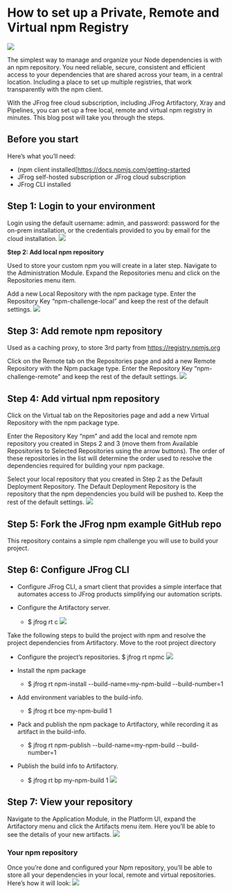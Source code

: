# How to set up a Private, Remote and Virtual npm Registry

![](image/screenshot1.png)

The simplest way to manage and organize your Node dependencies is with an npm repository. You need reliable, secure, consistent and efficient access to your dependencies that are shared across your team, in a central location. Including a place to set up multiple registries, that work transparently with the npm client.

With the JFrog free cloud subscription, including JFrog Artifactory, Xray and Pipelines, you can set up a free local, remote and virtual npm registry in minutes. This blog post will take you through the steps.

## Before you start
Here’s what you’ll need:

   * (npm client installed[https://docs.npmjs.com/getting-started
   * JFrog self-hosted subscription or JFrog cloud subscription
   * JFrog CLI installed
## Step 1: Login to your environment

Login using the default username: admin, and password: password for the on-prem installation, or the credentials provided to you by email for the cloud installation.
![](image/screenshot2.webp)

**Step 2: Add local npm repository**

Used to store your custom npm you will create in a later step. Navigate to the Administration Module. Expand the Repositories menu and click on the Repositories menu item.

Add a new Local Repository with the npm package type. Enter the Repository Key “npm-challenge-local” and keep the rest of the default settings.
![](image/screenshot3.png)

## Step 3: Add remote npm repository

Used as a caching proxy, to store 3rd party from https://registry.npmjs.org

Click on the Remote tab on the Repositories page and add a new Remote Repository with the Npm package type. Enter the Repository Key “npm-challenge-remote” and keep the rest of the default settings.
![](image/screenshot4.png)

## Step 4: Add virtual npm repository

Click on the Virtual tab on the Repositories page and add a new Virtual Repository with the npm package type.

Enter the Repository Key “npm” and add the local and remote npm repository you created in Steps 2 and 3 (move them from Available Repositories to Selected Repositories using the arrow buttons). The order of these repositories in the list will determine the order used to resolve the dependencies required for building your npm package.

Select your local repository that you created in Step 2 as the Default Deployment Repository. The Default Deployment Repository is the repository that the npm dependencies you build will be pushed to. Keep the rest of the default settings.
![](image/screenshot5.webp)

## Step 5: Fork the JFrog npm example GitHub repo

This repository contains a simple npm challenge you will use to build your project.

## Step 6: Configure JFrog CLI

* Configure JFrog CLI, a smart client that provides a simple interface that automates access to JFrog products simplifying our automation scripts.

* Configure the Artifactory server.
  * $ jfrog rt c
![](image/screenshot6.png)

Take the following steps to build the project with npm and resolve the project dependencies from Artifactory.
Move to the root project directory
* Configure the project’s repositories.
    $ jfrog rt npmc
![](image/screenshot7.webp)

* Install the npm package
  *  $ jfrog rt npm-install --build-name=my-npm-build --build-number=1

* Add environment variables to the build-info.
  *  $ jfrog rt bce my-npm-build 1

* Pack and publish the npm package to Artifactory, while recording it as artifact in the build-info.
  *  $ jfrog rt npm-publish --build-name=my-npm-build --build-number=1

* Publish the build info to Artifactory.
  *  $ jfrog rt bp my-npm-build 1
![](image/screenshot8.webp)

## Step 7: View your repository

Navigate to the Application Module, in the Platform UI, expand the Artifactory menu and click the Artifacts menu item. Here you’ll be able to see the details of your new artifacts.
![](image/screenshot9.png)

### Your npm repository

Once you’re done and configured your Npm repository, you’ll be able to store all your dependencies in your local, remote and virtual repositories. Here’s how it will look:
![](image/screenshot10.webp)
